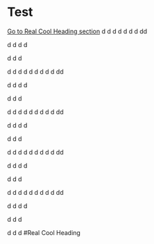 # Test
[Go to Real Cool Heading section](#real-cool-heading)
d
d
d
d
d
d
d
dd

d
d
d
d

d
d
d

d
d
d
d
d
d
d
d
d
dd

d
d
d
d

d
d
d

d
d
d
d
d
d
d
d
d
dd

d
d
d
d

d
d
d

d
d
d
d
d
d
d
d
d
dd

d
d
d
d

d
d
d

d
d
d
d
d
d
d
d
d
dd

d
d
d
d

d
d
d

d
d
d
#Real Cool Heading
